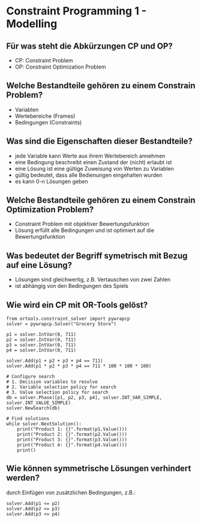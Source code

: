 # Constraint Programming 1 - Modelling

## Für was steht die Abkürzungen CP und OP?
* CP: Constraint Problem
* OP: Constraint Optimization Problem

## Welche Bestandteile gehören zu einem Constrain Problem?
* Variablen
* Wertebereiche (Frames)
* Bedingungen (Constraints)

## Was sind die Eigenschaften dieser Bestandteile?
* jede Variable kann Werte aus ihrem Wertebereich annehmen
* eine Bedingung beschreibt einen Zustand der (nicht) erlaubt ist
* eine Lösung ist eine gültige Zuweisung von Werten zu Variablen
* gültig bedeutet, dass alle Bedienungen eingehalten wurden
* es kann 0-n Lösungen geben

## Welche Bestandteile gehören zu einem Constrain Optimization Problem?
* Constraint Problem mit objektiver Bewertungsfunktion
* Lösung erfüllt alle Bedingungen und ist optimiert auf die Bewertungsfunktion

## Was bedeutet der Begriff symetrisch mit Bezug auf eine Lösung?
* Lösungen sind gleichwertig, z.B. Vertauschen von zwei Zahlen
* ist abhängig von den Bedingungen des Spiels

## Wie wird ein CP mit OR-Tools gelöst?
```
from ortools.constraint_solver import pywrapcp
solver = pywrapcp.Solver("Grocery Store")

p1 = solver.IntVar(0, 711)
p2 = solver.IntVar(0, 711)
p3 = solver.IntVar(0, 711)
p4 = solver.IntVar(0, 711)

solver.Add(p1 + p2 + p3 + p4 == 711)
solver.Add(p1 * p2 * p3 * p4 == 711 * 100 * 100 * 100)

# Configure search
# 1. Decision variables to resolve
# 2. Variable selection policy for search
# 3. Value selection policy for search
db = solver.Phase([p1, p2, p3, p4], solver.INT_VAR_SIMPLE, solver.INT_VALUE_SIMPLE)
solver.NewSearch(db)

# Find solutions
while solver.NextSolution():
	print("Product 1: {}".format(p1.Value()))
	print("Product 2: {}".format(p2.Value()))
	print("Product 3: {}".format(p3.Value()))
	print("Product 4: {}".format(p4.Value()))
	print()
```

## Wie können symmetrische Lösungen verhindert werden?
durch Einfügen von zusätzlichen Bedingungen, z.B.:

```
solver.Add(p1 <= p2)
solver.Add(p2 <= p3)
solver.Add(p3 <= p4)
```

